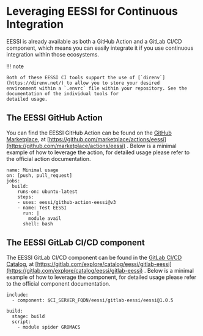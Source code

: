# Leveraging EESSI for Continuous Integration

EESSI is already available as both a GitHub Action and a GitLab CI/CD component, which means you can easily integrate
it if you use continuous integration within those ecosystems.

!!! note

    Both of these EESSI CI tools support the use of [`direnv`](https://direnv.net/) to allow you to store your desired
    environment within a `.envrc` file within your repository. See the documentation of the individual tools for
    detailed usage.

## The EESSI GitHub Action

You can find the EESSI GitHub Action can be found on the [GitHub Marketplace](https://github.com/marketplace),
at [https://github.com/marketplace/actions/eessi](https://github.com/marketplace/actions/eessi) .
Below is a minimal example of how to leverage the action, for detailed usage please refer to the official action
documentation.

``` { .yaml .copy }
name: Minimal usage
on: [push, pull_request]
jobs:
  build:
    runs-on: ubuntu-latest
    steps:
    - uses: eessi/github-action-eessi@v3
    - name: Test EESSI
      run: |
        module avail
      shell: bash
```

## The EESSI GitLab CI/CD component

The EESSI GitLab CI/CD component can be found in the [GitLab CI/CD Catalog](https://gitlab.com/explore/catalog), at
[https://gitlab.com/explore/catalog/eessi/gitlab-eessi](https://gitlab.com/explore/catalog/eessi/gitlab-eessi) .
Below is a minimal example of how to leverage the component, for detailed usage please refer to the official
component documentation.

``` { .yaml .copy }
include:
  - component: $CI_SERVER_FQDN/eessi/gitlab-eessi/eessi@1.0.5

build:
  stage: build
  script:
    - module spider GROMACS
```

